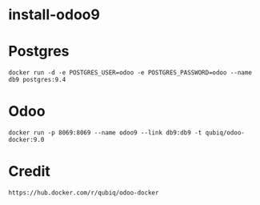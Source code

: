 # install-odoo9

# Postgres
```
docker run -d -e POSTGRES_USER=odoo -e POSTGRES_PASSWORD=odoo --name db9 postgres:9.4
```

# Odoo
```
docker run -p 8069:8069 --name odoo9 --link db9:db9 -t qubiq/odoo-docker:9.0
```

# Credit
```
https://hub.docker.com/r/qubiq/odoo-docker
```
